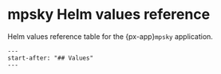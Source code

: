```{px-app-values} mpsky
```

# mpsky Helm values reference

Helm values reference table for the {px-app}`mpsky` application.

```{include} ../../../applications/mpsky/README.md
---
start-after: "## Values"
---
```
